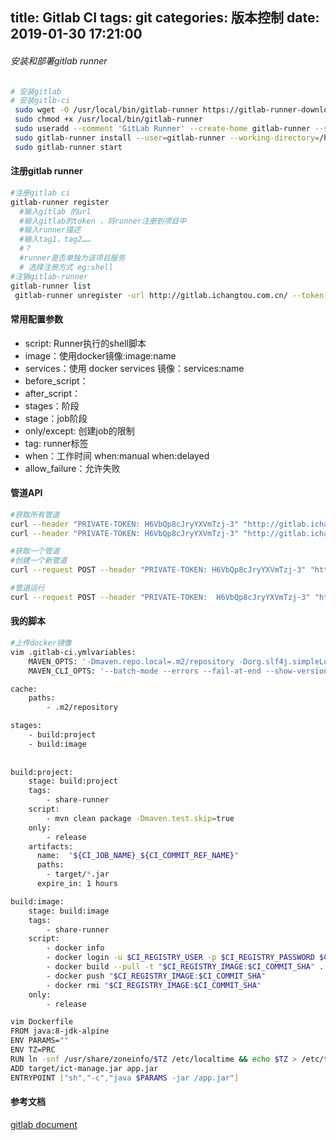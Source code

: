 title: Gitlab CI
tags: git
categories: 版本控制
date: 2019-01-30  17:21:00
---
###### 安装和部署gitlab runner
```bash
# 安装gitlab
# 安装gitlb-ci
 sudo wget -O /usr/local/bin/gitlab-runner https://gitlab-runner-downloads.s3.amazonaws.com/latest/binaries/gitlab-runner-linux-amd64
 sudo chmod +x /usr/local/bin/gitlab-runner
 sudo useradd --comment 'GitLab Runner' --create-home gitlab-runner --shell /bin/bash
 sudo gitlab-runner install --user=gitlab-runner --working-directory=/home/gitlab-runner
 sudo gitlab-runner start
```
<!-- more -->
#### 注册gitlab runner
```bash
#注册gitlab ci
gitlab-runner register
  #输入gitlab 的url
  #输入gitlab的token ，将runner注册到项目中
  #输入runner描述
  #输入tag1，tag2……
  #？
  #runner是否单独为该项目服务
  # 选择注册方式 eg:shell
#注销gitlab-runner
gitlab-runner list
 gitlab-runner unregister -url http://gitlab.ichangtou.com.cn/ --token 2418b9431538bca7db6e451a79df69
```

#### 常用配置参数
* script:  Runner执行的shell脚本
* image：使用docker镜像:image:name
* services：使用 docker services 镜像：services:name
* before_script：
* after_script：
* stages：阶段
* stage：job阶段
* only/except: 创建job的限制
* tag: runner标签
* when：工作时间 when:manual  when:delayed
* allow_failure：允许失败

#### 管道API
```bash
#获取所有管道
curl --header "PRIVATE-TOKEN: H6VbQp8cJryYXVmTzj-3" "http://gitlab.ichangtou.com.cn/api/v4/projects/91/pipelines" 
curl --header "PRIVATE-TOKEN: H6VbQp8cJryYXVmTzj-3" "http://gitlab.ichangtou.com.cn/api/v4/projects/91/pipelines?status=success" |python -m json.tool

#获取一个管道
#创建一个新管道
curl --request POST --header "PRIVATE-TOKEN: H6VbQp8cJryYXVmTzj-3" "http://gitlab.ichangtou.com.cn/api/v4/projects/91/pipeline?ref=master" |python -m json.tool

#管道运行
curl --request POST --header "PRIVATE-TOKEN:  H6VbQp8cJryYXVmTzj-3" "http://gitlab.ichangtou.com.cn/api/v4/projects/91/pipelines/91/retry"
```
#### 我的脚本
```bash
#上传docker镜像
vim .gitlab-ci.ymlvariables:
    MAVEN_OPTS: '-Dmaven.repo.local=.m2/repository -Dorg.slf4j.simpleLogger.log.org.apache.maven.cli.transfer.Slf4jMavenTransferListener=WARN -Dorg.slf4j.simpleLogger.showDateTime=true -Djava.awt.headless=true'
    MAVEN_CLI_OPTS: '--batch-mode --errors --fail-at-end --show-version -DinstallAtEnd=true -DdeployAtEnd=true'

cache:
    paths:
        - .m2/repository

stages:
    - build:project
    - build:image
    
    
build:project:
    stage: build:project
    tags:
        - share-runner
    script:
        - mvn clean package -Dmaven.test.skip=true
    only:
        - release
    artifacts:
      name:  "${CI_JOB_NAME}_${CI_COMMIT_REF_NAME}"
      paths:
        - target/*.jar
      expire_in: 1 hours

build:image:
    stage: build:image
    tags:
        - share-runner
    script:
        - docker info
        - docker login -u $CI_REGISTRY_USER -p $CI_REGISTRY_PASSWORD $CI_REGISTRY
        - docker build --pull -t "$CI_REGISTRY_IMAGE:$CI_COMMIT_SHA" .
        - docker push "$CI_REGISTRY_IMAGE:$CI_COMMIT_SHA"
        - docker rmi "$CI_REGISTRY_IMAGE:$CI_COMMIT_SHA"
    only:
        - release

vim Dockerfile
FROM java:8-jdk-alpine
ENV PARAMS=""
ENV TZ=PRC
RUN ln -snf /usr/share/zoneinfo/$TZ /etc/localtime && echo $TZ > /etc/timezone
ADD target/ict-manage.jar app.jar
ENTRYPOINT ["sh","-c","java $PARAMS -jar /app.jar"]


```
#### 参考文档
[gitlab document ](https://docs.gitlab.com/ee/ci/quick_start/)
